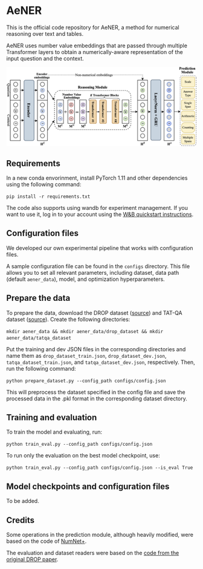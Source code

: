 # AeNER

This is the official code repository for AeNER, a method for numerical reasoning over text and tables.

AeNER uses number value embeddings that are passed through multiple Transformer layers to obtain a numerically-aware representation of the input question and the context.

<img src="aener_model.png" alt="" style="zoom:100%;" />

## Requirements

In a new conda envorinment, install PyTorch 1.11 and other dependencies using the following command:

`pip install -r requirements.txt`

The code also supports using wandb for experiment management. If you want to use it, log in to your account using the [W&B quickstart instructions](https://docs.wandb.ai/quickstart).

## Configuration files

We developed our own experimental pipeline that works with configuration files.

A sample configuration file can be found in the `configs` directory. This file allows you to set all relevant parameters, including dataset, data path (default `aener_data`), model, and optimization hyperparameters.

## Prepare the data

To prepare the data, download the DROP dataset ([source](https://leaderboard.allenai.org/drop/submissions/get-started)) and TAT-QA dataset ([source](https://nextplusplus.github.io/TAT-QA/)). Create the following directories:

`mkdir aener_data && mkdir aener_data/drop_dataset && mkdir aener_data/tatqa_dataset`

Put the training and dev JSON files in the corresponding directories and name them as `drop_dataset_train.json`, `drop_dataset_dev.json`, `tatqa_dataset_train.json`, and `tatqa_dataset_dev.json`, respectively. Then, run the following command:

`python prepare_dataset.py --config_path configs/config.json`

This will preprocess the dataset specified in the config file and save the processed data in the .pkl format in the corresponding dataset directory.

## Training and evaluation

To train the model and evaluating, run:

`python train_eval.py --config_path configs/config.json`

To run only the evaluation on the best model checkpoint, use:

`python train_eval.py --config_path configs/config.json --is_eval True`

## Model checkpoints and configuration files

To be added.

## Credits
Some operations in the prediction module, although heavily modified, were based on the code of [NumNet+](https://github.com/llamazing/numnet_plus).

The evaluation and dataset readers were based on the [code from the original DROP paper](https://github.com/allenai/allennlp-reading-comprehension/tree/master/allennlp_rc).
